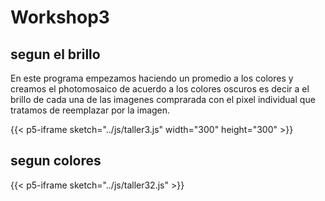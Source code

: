# Workshop3
## segun el brillo
En este programa empezamos haciendo un promedio a los colores y creamos el photomosaico de acuerdo a los colores oscuros es decir a el brillo de cada una de las imagenes comprarada con el pixel individual que tratamos de reemplazar por la imagen.

{{< p5-iframe sketch="../js/taller3.js" width="300" height="300" >}}

## segun colores

{{< p5-iframe sketch="../js/taller32.js" >}}